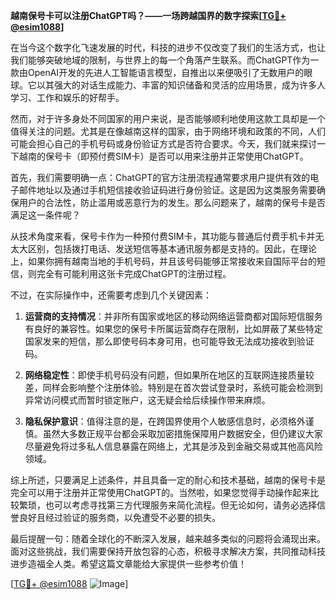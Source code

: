 **越南保号卡可以注册ChatGPT吗？——一场跨越国界的数字探索[[TG💪+ @esim1088](https://t.me/s/esim1088)]**

在当今这个数字化飞速发展的时代，科技的进步不仅改变了我们的生活方式，也让我们能够突破地域的限制，与世界上的每一个角落产生联系。而ChatGPT作为一款由OpenAI开发的先进人工智能语言模型，自推出以来便吸引了无数用户的眼球。它以其强大的对话生成能力、丰富的知识储备和灵活的应用场景，成为许多人学习、工作和娱乐的好帮手。

然而，对于许多身处不同国家的用户来说，是否能够顺利地使用这款工具却是一个值得关注的问题。尤其是在像越南这样的国家，由于网络环境和政策的不同，人们可能会担心自己的手机号码或身份验证方式是否符合要求。今天，我们就来探讨一下越南的保号卡（即预付费SIM卡）是否可以用来注册并正常使用ChatGPT。

首先，我们需要明确一点：ChatGPT的官方注册流程通常要求用户提供有效的电子邮件地址以及通过手机短信接收验证码进行身份验证。这是因为这类服务需要确保用户的合法性，防止滥用或恶意行为的发生。那么问题来了，越南的保号卡是否满足这一条件呢？

从技术角度来看，保号卡作为一种预付费SIM卡，其功能与普通后付费手机卡并无太大区别，包括拨打电话、发送短信等基本通讯服务都是支持的。因此，在理论上，如果你拥有越南当地的手机号码，并且该号码能够正常接收来自国际平台的短信，则完全有可能利用这张卡完成ChatGPT的注册过程。

不过，在实际操作中，还需要考虑到几个关键因素：

1. **运营商的支持情况**：并非所有国家或地区的移动网络运营商都对国际短信服务有良好的兼容性。如果您的保号卡所属运营商存在限制，比如屏蔽了某些特定国家发来的短信，那么即使号码本身可用，也可能导致无法成功接收到验证码。

2. **网络稳定性**：即使手机号码没有问题，但如果所在地区的互联网连接质量较差，同样会影响整个注册体验。特别是在首次尝试登录时，系统可能会检测到异常访问模式而暂时锁定账户，这无疑会给后续操作带来麻烦。

3. **隐私保护意识**：值得注意的是，在跨国界使用个人敏感信息时，必须格外谨慎。虽然大多数正规平台都会采取加密措施保障用户数据安全，但仍建议大家尽量避免将过多私人信息暴露在网络上，尤其是涉及到金融交易或其他高风险领域。

综上所述，只要满足上述条件，并且具备一定的耐心和技术基础，越南的保号卡是完全可以用于注册并正常使用ChatGPT的。当然啦，如果您觉得手动操作起来比较繁琐，也可以考虑寻找第三方代理服务来简化流程。但无论如何，请务必选择信誉良好且经过验证的服务商，以免遭受不必要的损失。

最后提醒一句：随着全球化的不断深入发展，越来越多类似的问题将会涌现出来。面对这些挑战，我们需要保持开放包容的心态，积极寻求解决方案，共同推动科技进步造福全人类。希望这篇文章能给大家提供一些参考价值！

[[TG💪+ @esim1088](https://t.me/s/esim1088) ![Image](https://i.postimg.cc/4NQfJmqS/Snipaste-2025-05-13-00-14-12.png)]
